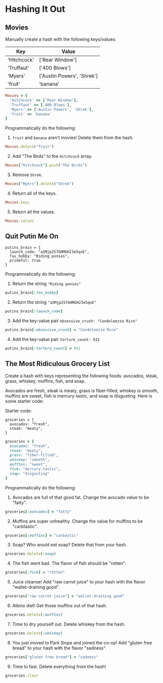 # Hashing It Out

## Movies

Manually create a hash with the following keys/values:

| Key | Value |
|---|---|
| 'Hitchcock' | ['Rear Window']|
| 'Truffaut' | ['400 Blows'] |
| 'Myers'  | ['Austin Powers', 'Shrek']|
| 'fruit' | 'banana' |

```ruby
Movies = {
  'Hitchcock' => ['Rear Window'],
  'Truffaut' => ['400 Blows'],
  'Myers' => ['Austin Powers', 'Shrek'],
  'fruit' => 'banana'
}
```
Programmatically do the following:

1. `fruit` and `banana` aren't movies! Delete them from the hash.

```ruby
Movies.delete("fruit")
```

2. Add "The Birds" to the `Hitchcock` array.

```ruby
Movies["Hitchcock"].push("The Birds")
```

3. Remove `Shrek`.

```ruby
Movies["Myers"].delete("Shrek")
```

4. Return all of the keys.

```ruby
Movies.keys
```

5. Return all the values.

```ruby
Movies.values
```

## Quit Putin Me On

```
putins_brain = {
  launch_code: "a5Mjp257GHMGH23e5qxE",
  fav_hobby: "Riding ponies",
  prideful: true
}
```
Programmatically do the following:

1. Return the string `"Riding ponies"`

```ruby
putins_brain[:fav_hobby]
```

2. Return the string `"a5Mjp257GHMGH23e5qxE"`

```ruby
putins_brain[:launch_code]
```

3. Add the key-value pair `obsessive_crush: "Condoleezza Rice"`

```ruby
putins_brain[:obsessive_crush] = "Condoleezza Rice"
  ```

4. Add the key-value pair `torture_count: 931`

```ruby
putins_brain[:torture_count] = 931 
```

## The Most Ridiculous Grocery List

Create a hash with keys representing the following foods: avocados, steak, grass, whiskey, muffins, fish, and soap.

Avocados are fresh, steak is meaty, grass is fiber-filled, whiskey is smooth, muffins are sweet, fish is mercury-tastic, and soap is disgusting. Here is some starter code:

Starter code:
```
groceries = {
  avocados: "fresh",
  steak: "meaty",
}
```
```ruby
groceries = {
  avocados: "fresh",
  steak: "meaty",
  grass: "fiber-filled",
  whiskey: "smooth",
  muffins: "sweet",
  fish: "mercury-tastic",
  soap: "disgusting"
}
```

Programmatically do the following:

1. Avocados are full of that good fat. Change the avocado value to be "fatty".

```ruby
groceries[:avocados] = "fatty"
```

2. Muffins are super unhealthy. Change the value for muffins to be "carbtastic".

```ruby
groceries[:muffins] = "carbastic"
```

3. Soap? Who would eat soap? Delete that from your hash.

```ruby
groceries.delete(:soap)
```

4. The fish went bad. The flavor of fish should be "rotten".

```ruby
groceries[:fish] = "rotten"
```

5. Juice cleanse! Add "raw carrot juice" to your hash with the flavor "wallet-draining good".

```ruby
groceries["raw carrot juice"] = "wallet-draining good"
```

6. Atkins diet! Get those muffins out of that hash.

```ruby
groceries.delete(:muffins)
```

7. Time to dry yourself out. Delete whiskey from the hash.

```ruby
groceries.delete(:whiskey)
```

8. You just moved to Park Slope and joined the co-op! Add "gluten free bread" to your hash with the flavor "sadness".

```ruby
groceries["gluten free bread"] = "sadness"
```

9. Time to fast. Delete everything from the hash!

```ruby
groceries.clear
```
